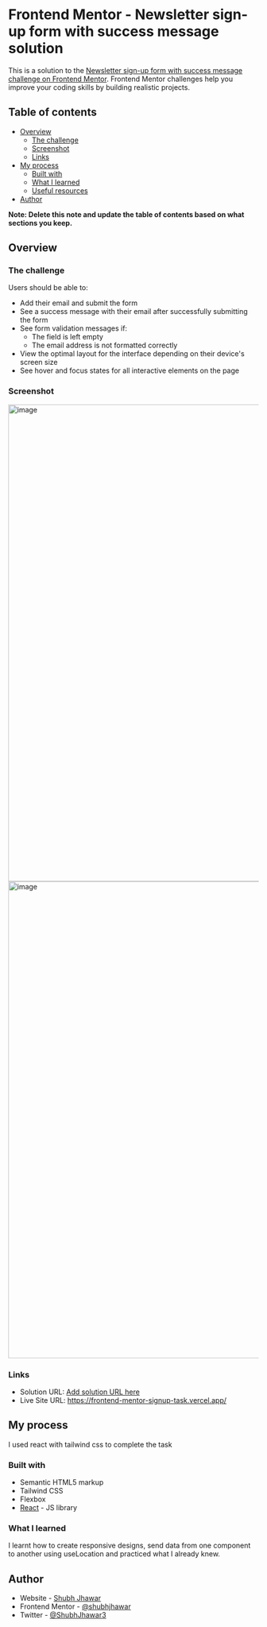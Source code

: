 # Frontend Mentor - Newsletter sign-up form with success message solution

This is a solution to the [Newsletter sign-up form with success message challenge on Frontend Mentor](https://www.frontendmentor.io/challenges/newsletter-signup-form-with-success-message-3FC1AZbNrv). Frontend Mentor challenges help you improve your coding skills by building realistic projects. 

## Table of contents

- [Overview](#overview)
  - [The challenge](#the-challenge)
  - [Screenshot](#screenshot)
  - [Links](#links)
- [My process](#my-process)
  - [Built with](#built-with)
  - [What I learned](#what-i-learned)
  - [Useful resources](#useful-resources)
- [Author](#author)

**Note: Delete this note and update the table of contents based on what sections you keep.**

## Overview

### The challenge

Users should be able to:

- Add their email and submit the form
- See a success message with their email after successfully submitting the form
- See form validation messages if:
  - The field is left empty
  - The email address is not formatted correctly
- View the optimal layout for the interface depending on their device's screen size
- See hover and focus states for all interactive elements on the page

### Screenshot

<img width="960" alt="image" src="https://github.com/shubhjhawar/frontend_mentor_signup_task/assets/67875612/d7691161-3263-4b11-be46-adff4ddfeb15">
<img width="960" alt="image" src="https://github.com/shubhjhawar/frontend_mentor_signup_task/assets/67875612/6c925366-aac5-454f-846b-3b5701b300a3">

### Links

- Solution URL: [Add solution URL here](https://your-solution-url.com)
- Live Site URL: https://frontend-mentor-signup-task.vercel.app/

## My process
 I used react with tailwind css to complete the task

### Built with

- Semantic HTML5 markup
- Tailwind CSS
- Flexbox
- [React](https://reactjs.org/) - JS library



### What I learned

I learnt how to create responsive designs, send data from one component to another using useLocation and practiced what I already knew.


## Author

- Website - [Shubh Jhawar](https://shubh-jhawar-portfolio.vercel.app/)
- Frontend Mentor - [@shubhjhawar](https://www.frontendmentor.io/profile/shubhjhawar)
- Twitter - [@ShubhJhawar3](https://twitter.com/ShubhJhawar3)
